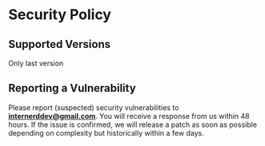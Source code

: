 # Security Policy

## Supported Versions

Only last version

## Reporting a Vulnerability

Please report (suspected) security vulnerabilities to
**[internerddev@gmail.com](internerddev@gmail.com)**. You will receive a response from
us within 48 hours. If the issue is confirmed, we will release a patch as soon
as possible depending on complexity but historically within a few days.
